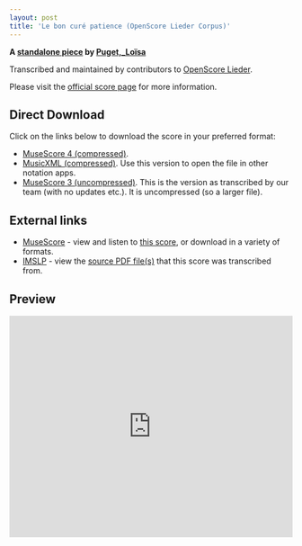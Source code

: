 ```yaml
---
layout: post
title: 'Le bon curé patience (OpenScore Lieder Corpus)'
---
```


__A [standalone piece](https://fourscoreandmore.org/openscore/lieder/Puget,_Lo%C3%AFsa/_/) by [Puget,_Loïsa](https://fourscoreandmore.org/openscore/lieder/Puget,_Lo%C3%AFsa)__

Transcribed and maintained by contributors to [OpenScore Lieder].

Please visit the [official score page] for more information.

[official score page]: https://musescore.com/openscore-lieder-corpus/scores/6669339
[OpenScore Lieder]: https://musescore.com/openscore-lieder-corpus

## Direct Download

Click on the links below to download the score in your preferred format:
- [MuseScore 4 (compressed)](https://fourscoreandmore.org/openscore/lieder/Puget,_Lo%C3%AFsa/_/Le_bon_cur%C3%A9_patience.mscz).
- [MusicXML (compressed)](https://fourscoreandmore.org/openscore/lieder/Puget,_Lo%C3%AFsa/_/Le_bon_cur%C3%A9_patience.mxl). Use this version to open the file in other notation apps.
- [MuseScore 3 (uncompressed)](https://raw.githubusercontent.com/OpenScore/Lieder/refs/heads/main/scores/Puget,_Lo%C3%AFsa/_/Le_bon_cur%C3%A9_patience/lc6669339.mscx). This is the version as transcribed by our team (with no updates etc.). It is uncompressed (so a larger file).

## External links

- [MuseScore] - view and listen to [this score][MuseScore], or download in a variety of formats.
- [IMSLP] - view the [source PDF file(s)][IMSLP] that this score was transcribed from.

[MuseScore]: https://musescore.com/score/6669339
[IMSLP]: https://imslp.org/wiki/Special:ReverseLookup/66251

## Preview

<iframe width="100%" height="394" src="https://musescore.com/openscore-lieder-corpus/scores/6669339/embed" frameborder="0" allowfullscreen allow="autoplay; fullscreen"></iframe>
